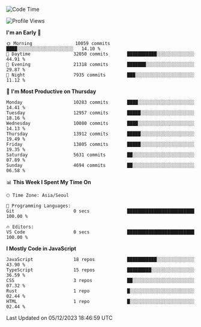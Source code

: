 <!--START_SECTION:waka-->
![Code Time](http://img.shields.io/badge/Code%20Time-5%2C379%20hrs%2037%20mins-blue)

![Profile Views](http://img.shields.io/badge/Profile%20Views-0-blue)

**I'm an Early 🐤** 

```text
🌞 Morning                10059 commits       ████░░░░░░░░░░░░░░░░░░░░░   14.10 % 
🌆 Daytime                32050 commits       ███████████░░░░░░░░░░░░░░   44.91 % 
🌃 Evening                21318 commits       ███████░░░░░░░░░░░░░░░░░░   29.87 % 
🌙 Night                  7935 commits        ███░░░░░░░░░░░░░░░░░░░░░░   11.12 % 
```
📅 **I'm Most Productive on Thursday** 

```text
Monday                   10283 commits       ████░░░░░░░░░░░░░░░░░░░░░   14.41 % 
Tuesday                  12957 commits       █████░░░░░░░░░░░░░░░░░░░░   18.16 % 
Wednesday                10080 commits       ████░░░░░░░░░░░░░░░░░░░░░   14.13 % 
Thursday                 13912 commits       █████░░░░░░░░░░░░░░░░░░░░   19.49 % 
Friday                   13805 commits       █████░░░░░░░░░░░░░░░░░░░░   19.35 % 
Saturday                 5631 commits        ██░░░░░░░░░░░░░░░░░░░░░░░   07.89 % 
Sunday                   4694 commits        ██░░░░░░░░░░░░░░░░░░░░░░░   06.58 % 
```


📊 **This Week I Spent My Time On** 

```text
🕑︎ Time Zone: Asia/Seoul

💬 Programming Languages: 
Git                      0 secs              █████████████████████████   100.00 % 

🔥 Editors: 
VS Code                  0 secs              █████████████████████████   100.00 % 
```

**I Mostly Code in JavaScript** 

```text
JavaScript               18 repos            ███████████░░░░░░░░░░░░░░   43.90 % 
TypeScript               15 repos            █████████░░░░░░░░░░░░░░░░   36.59 % 
CSS                      3 repos             ██░░░░░░░░░░░░░░░░░░░░░░░   07.32 % 
Rust                     1 repo              █░░░░░░░░░░░░░░░░░░░░░░░░   02.44 % 
HTML                     1 repo              █░░░░░░░░░░░░░░░░░░░░░░░░   02.44 % 
```




 Last Updated on 05/12/2023 18:46:59 UTC
<!--END_SECTION:waka-->
